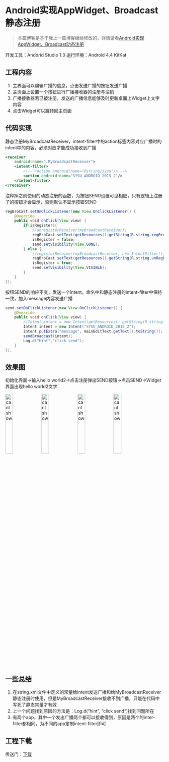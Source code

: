 # Android实现AppWidget、Broadcast静态注册

> 本篇博客是基于我上一篇博客继续修改的，详情请看[Android实现AppWidget、Broadcast动态注册](http://www.cnblogs.com/wsine/p/5169227.html)

开发工具：Andorid Studio 1.3
运行环境：Android 4.4 KitKat

## 工程内容

1. 主界面可以编辑广播的信息，点击发送广播的按钮发送广播
2. 主页面上设置一个按钮进行广播接收器的注册与注销
3. 广播接收器若已被注册，发送的广播信息能够及时更新桌面上Widget上文字内容
4. 点击Widget可以跳转回主页面

## 代码实现

静态注册MyBroadcastReceiver，intent-filter中的action标签内容对应广播时的intent中的内容，必须对应才能成功接收到广播

```xml
<receiver
    android:name=".MyBroadcastReceiver">
    <intent-filter>
        <!-- <action android:name="@string/sysu"/> -->
        <action android:name="SYSU_ANDROID_2015_2"/>
    </intent-filter>
</receiver>
```

注释掉之前使用的动态注册的函数，为按钮SEND设置可见相应，只有逻辑上注册了的按钮才会显示，否则默认不显示按钮SEND

```java
regBroCast.setOnClickListener(new View.OnClickListener() {
    @Override
    public void onClick(View view) {
        if(isRegister){
            //unregisterReceiver(myBroadcastReceiver);
            regBroCast.setText(getResources().getString(R.string.regBroadcast));
            isRegister = false;
            send.setVisibility(View.GONE);
        } else {
            //registerReceiver(myBroadcastReceiver, new IntentFilter());
            regBroCast.setText(getResources().getString(R.string.unRegBroadcast));
            isRegister = true;
            send.setVisibility(View.VISIBLE);
        }
    }
});
```

按钮SEND的响应不变，发送一个intent，命名中和静态注册的intent-filter中保持一致，加入message内容发送广播

```java
send.setOnClickListener(new View.OnClickListener() {
    @Override
    public void onClick(View view) {
        //Intent intent = new Intent(getResources().getString(R.string.sysu));
        Intent intent = new Intent("SYSU_ANDROID_2015_2");
        intent.putExtra("message", mainEditText.getText().toString());
        sendBroadcast(intent);
        Log.d("hint","click send");
    }
});
```

## 效果图

初始化界面->输入hello world2->点击注册弹出SEND按钮->点击SEND->Widget界面出现hello world2文字

<img src="http://images2015.cnblogs.com/blog/701997/201601/701997-20160129155857614-1968770589.jpg" alt="cant show" style="display: inline-block; width: 22%; " /> <img src="http://images2015.cnblogs.com/blog/701997/201601/701997-20160129155901974-1665279659.jpg" alt="cant show" style="display: inline-block; width: 22%; " /> <img src="http://images2015.cnblogs.com/blog/701997/201601/701997-20160129155905630-608323604.jpg" alt="cant show" style="display: inline-block; width: 22%; " /> <img src="http://images2015.cnblogs.com/blog/701997/201601/701997-20160129155915911-1848754662.jpg" alt="cant show" style="display: inline-block; width: 22%; " />

## 一些总结

1.	在string.xml文件中定义的常量给intent发送广播和给MyBroadcastReceiver静态注册时使用，但是MyBroadcastReceiver接收不到广播，只能在代码中写死了静态常量才有效
2.	上一个问题找到原因的方法是：Log.d(“hint”, “click send”)找到问题所在
3.	有两个app，其中一个发出广播两个都可以接收得到，原因是两个的inter-filter都相同，为不同的app定制intent-filter即可

## 工程下载

传送门：[下载](http://pan.baidu.com/s/1nuxQ6Gp)